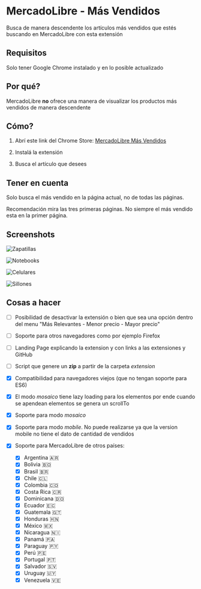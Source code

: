 # MercadoLibre - Más Vendidos
Busca de manera descendente los artículos más vendidos que estés buscando en MercadoLibre con esta extensión

## Requisitos
Solo tener Google Chrome instalado y en lo posible actualizado

## Por qué?
MercadoLibre **no** ofrece una manera de visualizar los productos más vendidos de manera descendente

## Cómo?
1. Abrí este link del Chrome Store: [MercadoLibre Más Vendidos](https://chrome.google.com/webstore/detail/mercadolibre-m%C3%A1s-vendido/ecmfdhafogloeacbceakgefanbkocdhk)

2. Instalá la extensión

3. Busca el artículo que desees

## Tener en cuenta
Solo busca el más vendido en la página actual, no de todas las páginas. 

Recomendación mira las tres primeras páginas. No siempre el más vendido esta en la primer página.

## Screenshots
![Zapatillas](http://i.imgur.com/1riXJmR.png "Zapatillas")


![Notebooks](http://i.imgur.com/cGcTIlG.png "Notebooks")


![Celulares](http://i.imgur.com/D2Jfpy1.png "Celulares")


![Sillones](http://i.imgur.com/En2ywJJ.png "Sillones")

## Cosas a hacer
* [ ] Posibilidad de desactivar la extensión o bien que sea una opción dentro del menu "Más Relevantes - Menor precio - Mayor precio"

* [ ] Soporte para otros navegadores como por ejemplo Firefox

* [ ] Landing Page explicando la extension y con links a las extensiones y GitHub

* [ ] Script que genere un **zip** a partir de la carpeta _extension_

* [x] Compatibilidad para navegadores viejos (que no tengan soporte para ES6)

* [x] El modo _mosaico_ tiene lazy loading para los elementos por ende cuando se apendean elementos se genera un scrollTo

* [x] Soporte para modo _mosaico_

* [x] Soporte para modo _mobile_. No puede realizarse ya que la version mobile no tiene el dato de cantidad de vendidos

* [x] Soporte para MercadoLibre de otros países:
  * [x] Argentina 🇦🇷
  * [x] Bolivia 🇧🇴
  * [x] Brasil 🇧🇷
  * [x] Chile 🇨🇱
  * [x] Colombia 🇨🇴
  * [x] Costa Rica 🇨🇷
  * [x] Dominicana 🇩🇴
  * [x] Ecuador 🇪🇨
  * [x] Guatemala 🇬🇹
  * [x] Honduras 🇭🇳
  * [x] México 🇲🇽
  * [x] Nicaragua 🇳🇮
  * [x] Panamá 🇵🇦
  * [x] Paraguay 🇵🇾
  * [x] Perú 🇵🇪
  * [x] Portugal 🇵🇹
  * [x] Salvador 🇸🇻
  * [x] Uruguay 🇺🇾
  * [x] Venezuela 🇻🇪
